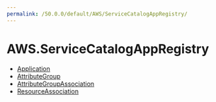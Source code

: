 ```yaml
---
permalink: /50.0.0/default/AWS/ServiceCatalogAppRegistry/
---
```


# AWS.ServiceCatalogAppRegistry



* [Application](Application.md)
* [AttributeGroup](AttributeGroup.md)
* [AttributeGroupAssociation](AttributeGroupAssociation.md)
* [ResourceAssociation](ResourceAssociation.md)